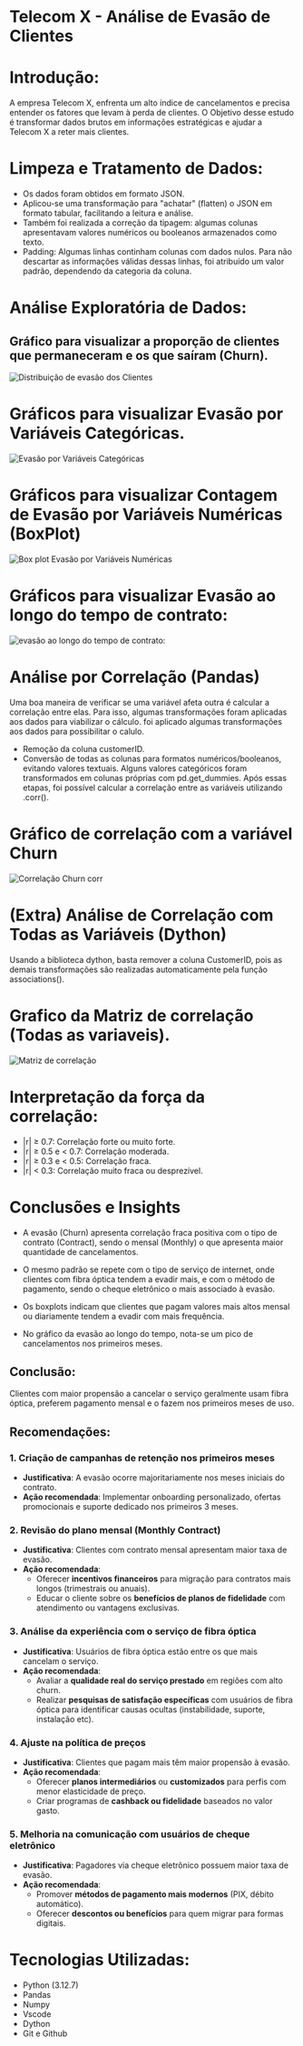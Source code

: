 # **Telecom X - Análise de Evasão de Clientes**
# Introdução:

 A empresa Telecom X, enfrenta um alto índice de cancelamentos e precisa entender os fatores que levam à perda de clientes.
 O Objetivo desse estudo é transformar dados brutos em informações estratégicas e ajudar a Telecom X a reter mais clientes.

# Limpeza e Tratamento de Dados:
*  Os dados foram obtidos em formato JSON. 
*  Aplicou-se uma transformação para "achatar" (flatten) o JSON em formato tabular, facilitando a leitura e análise.
*  Também foi realizada a correção da tipagem: algumas colunas apresentavam valores numéricos ou booleanos armazenados como texto.
*  Padding: Algumas linhas continham colunas com dados nulos. Para não descartar as informações válidas dessas linhas, foi atribuído um valor padrão, dependendo da categoria da coluna.

# Análise Exploratória de Dados:
## Gráfico para visualizar a proporção de clientes que permaneceram e os que saíram (Churn).
![Distribuição de evasão dos Clientes](./OUTPUT/PLOTS/evasao_distribuicao.png)
# Gráficos para visualizar Evasão por Variáveis Categóricas.
![Evasão por Variáveis Categóricas](./OUTPUT/PLOTS/CATEGORIAS/colunas_a.png)
# Gráficos para visualizar Contagem de Evasão por Variáveis Numéricas (BoxPlot)
![Box plot Evasão por Variáveis Numéricas](./OUTPUT/PLOTS/box_plot.png)

# Gráficos para visualizar Evasão ao longo do tempo de contrato:
![evasão ao longo do tempo de contrato:](./OUTPUT/evasao_distribuicao_tempo_contrato.png)


# Análise por Correlação (Pandas)
 Uma boa maneira de verificar se uma variável afeta outra é calcular a correlação entre elas. Para isso, algumas transformações foram aplicadas aos dados para viabilizar o cálculo.
 foi aplicado algumas transformações aos dados para possibilitar o calulo.
*  Remoção da coluna customerID.
*  Conversão de todas as colunas para formatos numéricos/booleanos, evitando valores textuais. Alguns valores categóricos foram transformados em colunas próprias com pd.get_dummies.
 Após essas etapas, foi possível calcular a correlação entre as variáveis utilizando .corr().
# Gráfico de correlação com a variável Churn
![Correlação Churn corr](./OUTPUT/PLOTS/correlacao_evasao.png)

# (Extra) Análise de Correlação com Todas as Variáveis (Dython)
 Usando a biblioteca dython, basta remover a coluna CustomerID, pois as demais transformações são realizadas automaticamente pela função associations().

# Grafico da Matriz de correlação (Todas as variaveis).
![Matriz de correlação](./OUTPUT/PLOTS/correlacao_dython.png)


# Interpretação da força da correlação:
*  |r| ≥ 0.7: Correlação forte ou muito forte.
*  |r| ≥ 0.5 e < 0.7: Correlação moderada.
*  |r| ≥ 0.3 e < 0.5: Correlação fraca.
*  |r| < 0.3: Correlação muito fraca ou desprezível. 

# Conclusões e Insights

*  A evasão (Churn) apresenta correlação fraca positiva com o tipo de contrato (Contract), sendo o mensal (Monthly) o que apresenta maior quantidade de cancelamentos.

*  O mesmo padrão se repete com o tipo de serviço de internet, onde clientes com fibra óptica tendem a evadir mais, e com o método de pagamento, sendo o cheque eletrônico o mais associado à evasão.

*  Os boxplots indicam que clientes que pagam valores mais altos mensal ou diariamente tendem a evadir com mais frequência.

*  No gráfico da evasão ao longo do tempo, nota-se um pico de cancelamentos nos primeiros meses.

## Conclusão:
 Clientes com maior propensão a cancelar o serviço geralmente usam fibra óptica, preferem pagamento mensal e o fazem nos primeiros meses de uso.

## Recomendações:
### 1. Criação de campanhas de retenção nos primeiros meses
- **Justificativa**: A evasão ocorre majoritariamente nos meses iniciais do contrato.
- **Ação recomendada**: Implementar onboarding personalizado, ofertas promocionais e suporte dedicado nos primeiros 3 meses.

### 2. Revisão do plano mensal (Monthly Contract)
- **Justificativa**: Clientes com contrato mensal apresentam maior taxa de evasão.
- **Ação recomendada**: 
  - Oferecer **incentivos financeiros** para migração para contratos mais longos (trimestrais ou anuais).
  - Educar o cliente sobre os **benefícios de planos de fidelidade** com atendimento ou vantagens exclusivas.

### 3. Análise da experiência com o serviço de fibra óptica
- **Justificativa**: Usuários de fibra óptica estão entre os que mais cancelam o serviço.
- **Ação recomendada**:
  - Avaliar a **qualidade real do serviço prestado** em regiões com alto churn.
  - Realizar **pesquisas de satisfação específicas** com usuários de fibra óptica para identificar causas ocultas (instabilidade, suporte, instalação etc).

### 4. Ajuste na política de preços
- **Justificativa**: Clientes que pagam mais têm maior propensão à evasão.
- **Ação recomendada**:
  - Oferecer **planos intermediários** ou **customizados** para perfis com menor elasticidade de preço.
  - Criar programas de **cashback ou fidelidade** baseados no valor gasto.

### 5. Melhoria na comunicação com usuários de cheque eletrônico
- **Justificativa**: Pagadores via cheque eletrônico possuem maior taxa de evasão.
- **Ação recomendada**:
  - Promover **métodos de pagamento mais modernos** (PIX, débito automático).
  - Oferecer **descontos ou benefícios** para quem migrar para formas digitais.


# Tecnologias Utilizadas:
- Python (3.12.7)
- Pandas
- Numpy
- Vscode
- Dython
- Git e Github